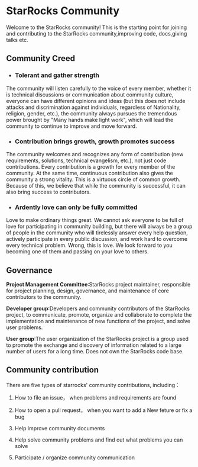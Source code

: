 # StarRocks Community
Welcome to the StarRocks community!
This is the starting point for joining and contributing to the StarRocks community,improving code, docs,giving talks etc.

## Community Creed
* ### Tolerant and gather strength
The community will listen carefully to the voice of every member, whether it is technical 
discussions or communication about community culture, everyone can have different opinions and 
ideas (but this does not include attacks and discrimination against individuals, regardless of Nationality, religion, gender, etc.), 
the community always pursues the tremendous power brought by "Many hands make light work", which will lead the community to continue
to improve and move forward.

* ### Contribution brings growth, growth promotes success
The community welcomes and recognizes any form of contribution (new requirements, solutions, technical evangelism, etc.), 
not just code contributions. Every contribution is a growth for every member of the community. At the same time, 
continuous contribution also gives the community a strong vitality. This is a virtuous circle of common growth. Because of this, 
we believe that while the community is successful, it can also bring success to contributors.

* ### Ardently love can only be fully committed
Love to make ordinary things great. We cannot ask everyone to be full of love for participating in community building, 
but there will always be a group of people in the community who will tirelessly answer every help question, 
actively participate in every public discussion, and work hard to overcome every technical problem. Wrong, 
this is love. We look forward to you becoming one of them and passing on your love to others.

## Governance
**Project Management Committee**:StarRocks project maintainer, responsible for project planning, design, governance, 
and maintenance of core contributors to the community.  

**Developer group**:Developers and community contributors of the StarRocks project, to communicate, promote, organize and 
collaborate to complete the implementation and maintenance of new functions of the project, and solve user problems.  

**User group**:The user organization of the StarRocks project is a group used to promote the exchange and 
discovery of information related to a large number of users for a long time. Does not own the StarRocks code base.

## Community contribution

There are five types of starrocks' community contributions, including：

1. How to file an issue， when problems and requirements are found

2. How to open a pull request， when you want to add a New feture  or fix a bug

3. Help improve community documents

4. Help solve community problems and find out what problems you can solve

5. Participate / organize community communication



